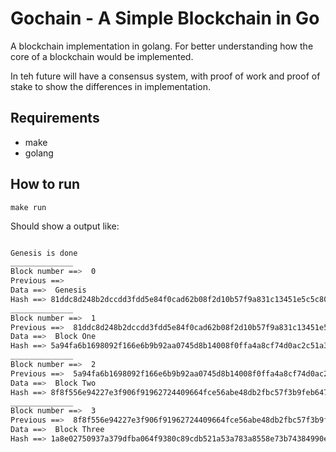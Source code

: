 # Gochain -  A Simple Blockchain in Go


A blockchain implementation in golang.
For better understanding how the core of a blockchain would be implemented.

In teh future will have a consensus system, with proof of work and proof of stake to show the differences in implementation.

## Requirements

- make
- golang

## How to run

`make run`

Should show a output like:

```bash

Genesis is done
______________
Block number ==>  0
Previous ==>
Data ==>  Genesis
Hash ==> 81ddc8d248b2dccdd3fdd5e84f0cad62b08f2d10b57f9a831c13451e5c5c80a5
______________
Block number ==>  1
Previous ==>  81ddc8d248b2dccdd3fdd5e84f0cad62b08f2d10b57f9a831c13451e5c5c80a5
Data ==>  Block One
Hash ==> 5a94fa6b1698092f166e6b9b92aa0745d8b14008f0ffa4a8cf74d0ac2c51a3e1
______________
Block number ==>  2
Previous ==>  5a94fa6b1698092f166e6b9b92aa0745d8b14008f0ffa4a8cf74d0ac2c51a3e1
Data ==>  Block Two
Hash ==> 8f8f556e94227e3f906f91962724409664fce56abe48db2fbc57f3b9feb6475d
______________
Block number ==>  3
Previous ==>  8f8f556e94227e3f906f91962724409664fce56abe48db2fbc57f3b9feb6475d
Data ==>  Block Three
Hash ==> 1a8e02750937a379dfba064f9380c89cdb521a53a783a8558e73b74384990e4d

```
